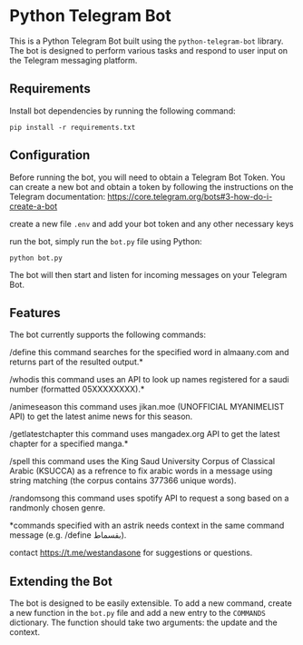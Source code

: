 # Python Telegram Bot

This is a Python Telegram Bot built using the `python-telegram-bot` library. The bot is designed to perform various tasks and respond to user input on the Telegram messaging platform.

## Requirements

Install bot dependencies by running the following command:

```
pip install -r requirements.txt
```

## Configuration

Before running the bot, you will need to obtain a Telegram Bot Token. You can create a new bot and obtain a token by following the instructions on the Telegram documentation: https://core.telegram.org/bots#3-how-do-i-create-a-bot

create a new file `.env` and add your bot token and any other necessary keys

run the bot, simply run the `bot.py` file using Python:

```
python bot.py
```

The bot will then start and listen for incoming messages on your Telegram Bot.

## Features

The bot currently supports the following commands:

/define this command searches for the specified word in almaany.com and returns part of the resulted output.* 

/whodis this command uses an API to look up names registered for a saudi number (formatted 05XXXXXXXX).*

/animeseason this command uses jikan.moe (UNOFFICIAL MYANIMELIST API) to get the latest anime news for this season. 

/getlatestchapter this command uses mangadex.org API to get the latest chapter for a specified manga.*

/spell this command uses the King Saud University Corpus of Classical Arabic (KSUCCA) as a refrence to fix arabic words in a message using string matching (the corpus contains 377366 unique words).

/randomsong this command uses spotify API to request a song based on a randmonly chosen genre.

*commands specified with an astrik needs context in the same command message (e.g. /define بقسماط).

contact https://t.me/westandasone for suggestions or questions.

## Extending the Bot

The bot is designed to be easily extensible. To add a new command, create a new function in the `bot.py` file and add a new entry to the `COMMANDS` dictionary. The function should take two arguments: the update and the context.

